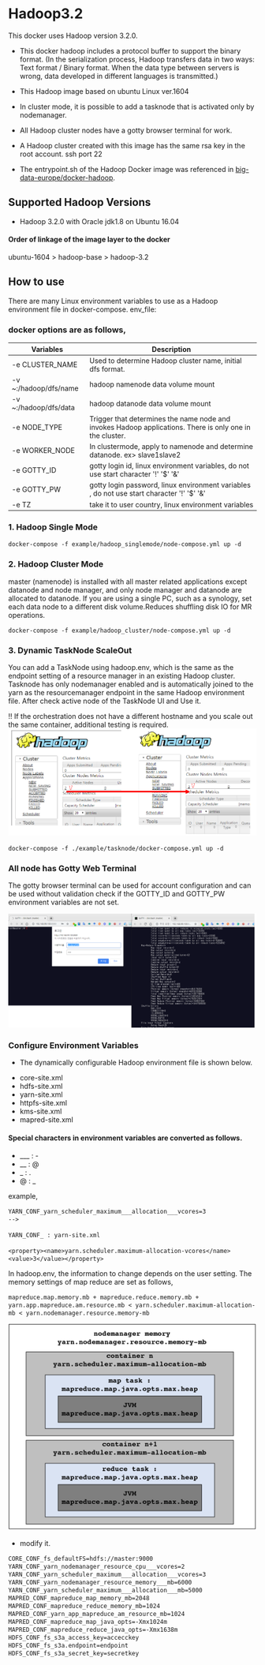 # Hadoop3.2
This docker uses Hadoop version 3.2.0. 
* This docker hadoop includes a protocol buffer to support the binary format.
(In the serialization process, Hadoop transfers data in two ways: Text format / Binary format. When the data type between servers is wrong, data developed in different languages ​​is transmitted.)

* This Hadoop image based on ubuntu Linux ver.1604
* In cluster mode, it is possible to add a tasknode that is activated only by nodemanager.
* All Hadoop cluster nodes have a gotty browser terminal for work.
* A Hadoop cluster created with this image has the same rsa key in the root account. ssh port 22 

* The entrypoint.sh of the Hadoop Docker image was referenced in [big-data-europe/docker-hadoop](https://github.com/big-data-europe/docker-hadoop). 

## Supported Hadoop Versions
* Hadoop 3.2.0 with Oracle jdk1.8 on Ubuntu 16.04

#### Order of linkage of the image layer to the docker
ubuntu-1604 > hadoop-base > hadoop-3.2

## How to use
There are many Linux environment variables to use as a Hadoop environment file in docker-compose. env_file:
 

### docker options are as follows,

|Variables      |Description                                                   |
|---------------|--------------------------------------------------------------|
|-e CLUSTER_NAME   | Used to determine Hadoop cluster name, initial dfs format.                            |  
|-v ~:/hadoop/dfs/name | hadoop namenode data volume mount       |
|-v ~:/hadoop/dfs/data | hadoop datanode data volume mount       |
|-e NODE_TYPE        |Trigger that determines the name node and invokes Hadoop applications. There is only one in the cluster. |
|-e WORKER_NODE           |In clustermode, apply to namenode and determine datanode. ex> slave1slave2  |
|-e GOTTY_ID          |gotty login id, linux environment variables, do not use start character   '!' '$' '&'                                |
|-e GOTTY_PW           |gotty login password, linux environment variables ,  do not use start character   '!' '$' '&'                                  |
|-e TZ           |take it to user country, linux environment variables                                   |


### 1. Hadoop Single Mode
```shell
docker-compose -f example/hadoop_singlemode/node-compose.yml up -d 
```
### 2. Hadoop Cluster Mode
master (namenode) is installed with all master related applications except datanode and node manager, and only node manager and datanode are allocated to datanode. 
If you are using a single PC, such as a synology, set each data node to a different disk volume.Reduces shuffling disk IO for MR operations.
```shell
docker-compose -f example/hadoop_cluster/node-compose.yml up -d 
```

### 3. Dynamic TaskNode ScaleOut
You can add a TaskNode using hadoop.env, which is the same as the endpoint setting of a resource manager in an existing Hadoop cluster.
Tasknode has only nodemanager enabled and is automatically joined to the yarn as the resourcemanager endpoint in the same Hadoop environment file. 
After check active node of the TaskNode UI and Use it. 

!! If the orchestration does not have a different hostname and you scale out the same container, additional testing is required.
![screenshot1](https://github.com/hyeonsangjeon/dataplatform/blob/master/hadoop-3.2/example/pic/tasknode_scaleout.png)
```shell
docker-compose -f ./example/tasknode/docker-compose.yml up -d
``` 

### All node has Gotty Web Terminal 
The gotty browser terminal can be used for account configuration and can be used without validation check if the GOTTY_ID and GOTTY_PW environment variables are not set.

![screenshot1](https://github.com/hyeonsangjeon/dataplatform/blob/master/hadoop-3.2/example/pic/gotty_terminal_include.png)



### Configure Environment Variables
* The dynamically configurable Hadoop environment file is shown below.
- core-site.xml
- hdfs-site.xml
- yarn-site.xml
- httpfs-site.xml
- kms-site.xml
- mapred-site.xml

#### Special characters in environment variables are converted as follows.
* ___  :  -
* __   :  @
* _    :  .
* @    :  _

example,
```text
YARN_CONF_yarn_scheduler_maximum___allocation___vcores=3
--> 

YARN_CONF_ : yarn-site.xml 

<property><name>yarn.scheduler.maximum-allocation-vcores</name><value>3</value></property>
```

In hadoop.env, the information to change depends on the user setting.
The memory settings of map reduce are set as follows, 

```shell
mapreduce.map.memory.mb + mapreduce.reduce.memory.mb + yarn.app.mapreduce.am.resource.mb < yarn.scheduler.maximum-allocation-mb < yarn.nodemanager.resource.memory-mb
```
![screenshot1](https://github.com/hyeonsangjeon/dataplatform/blob/master/hadoop-3.2/example/pic/hadoop_memory_setting.png)


* modify it.
```text
CORE_CONF_fs_defaultFS=hdfs://master:9000
YARN_CONF_yarn_nodemanager_resource_cpu___vcores=2
YARN_CONF_yarn_scheduler_maximum___allocation___vcores=3
YARN_CONF_yarn_nodemanager_resource_memory___mb=6000
YARN_CONF_yarn_scheduler_maximum___allocation___mb=5000
MAPRED_CONF_mapreduce_map_memory_mb=2048
MAPRED_CONF_mapreduce_reduce_memory_mb=1024
MAPRED_CONF_yarn_app_mapreduce_am_resource_mb=1024
MAPRED_CONF_mapreduce_map_java_opts=-Xmx1024m
MAPRED_CONF_mapreduce_reduce_java_opts=-Xmx1638m
HDFS_CONF_fs_s3a_access_key=accecckey
HDFS_CONF_fs_s3a.endpoint=endpoint
HDFS_CONF_fs_s3a_secret_key=secretkey
```